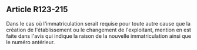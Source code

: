 Article R123-215
----
Dans le cas où l'immatriculation serait requise pour toute autre cause que la
création de l'établissement ou le changement de l'exploitant, mention en est
faite dans l'avis qui indique la raison de la nouvelle immatriculation ainsi que
le numéro antérieur.
